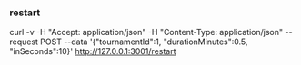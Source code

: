 ### restart

curl -v -H "Accept: application/json" -H "Content-Type: application/json" --request POST --data '{"tournamentId":1, "durationMinutes":0.5, "inSeconds":10}' http://127.0.0.1:3001/restart
